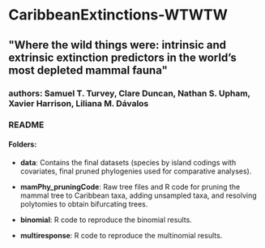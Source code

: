 # CaribbeanExtinctions-WTWTW
## "Where the wild things were: intrinsic and extrinsic extinction predictors in the world’s most depleted mammal fauna"
### authors: Samuel T. Turvey, Clare Duncan, Nathan S. Upham, Xavier Harrison, Liliana M. Dávalos

### README

#### Folders:

- __data__: Contains the final datasets (species by island codings with covariates, final pruned phylogenies used for comparative analyses).

- __mamPhy_pruningCode__: Raw tree files and R code for pruning the mammal tree to Caribbean taxa, adding unsampled taxa, and resolving polytomies to obtain bifurcating trees.

- __binomial__: R code to reproduce the binomial results.

- __multiresponse__: R code to reproduce the multinomial results.

